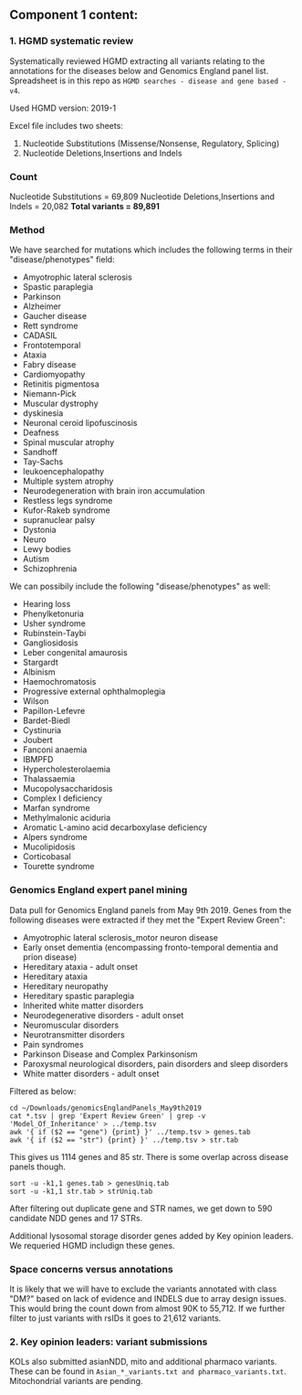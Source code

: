 ## Component 1 content:

### 1. HGMD systematic review
Systematically reviewed HGMD extracting all variants relating to the annotations for the diseases below and Genomics England panel list.
Spreadsheet is in this repo as ```HGMD searches - disease and gene based - v4```.

Used HGMD version: 2019-1

Excel file includes two sheets:
1. Nucleotide Substitutions (Missense/Nonsense, Regulatory, Splicing)
2. Nucleotide Deletions,Insertions and Indels

### Count
Nucleotide Substitutions = 69,809
Nucleotide Deletions,Insertions and Indels = 20,082
**Total variants = 89,891**

### Method
We have searched for mutations which includes the following terms in their "disease/phenotypes" field:
- Amyotrophic lateral sclerosis
- Spastic paraplegia
- Parkinson
- Alzheimer
- Gaucher disease
- Rett syndrome
- CADASIL
- Frontotemporal
- Ataxia
- Fabry disease
- Cardiomyopathy
- Retinitis pigmentosa
- Niemann-Pick
- Muscular dystrophy
- dyskinesia
- Neuronal ceroid lipofuscinosis
- Deafness
- Spinal muscular atrophy
- Sandhoff
- Tay-Sachs
- leukoencephalopathy
- Multiple system atrophy
- Neurodegeneration with brain iron accumulation
- Restless legs syndrome
- Kufor-Rakeb syndrome
- supranuclear palsy
- Dystonia
- Neuro
- Lewy bodies
- Autism
- Schizophrenia

We can possibily include the following "disease/phenotypes" as well:
- Hearing loss
- Phenylketonuria
- Usher syndrome
- Rubinstein-Taybi
- Gangliosidosis
- Leber congenital amaurosis
- Stargardt
- Albinism
- Haemochromatosis
- Progressive external ophthalmoplegia
- Wilson
- Papillon-Lefevre
- Bardet-Biedl
- Cystinuria
- Joubert
- Fanconi anaemia
- IBMPFD
- Hypercholesterolaemia
- Thalassaemia
- Mucopolysaccharidosis
- Complex I deficiency
- Marfan syndrome
- Methylmalonic aciduria
- Aromatic L-amino acid decarboxylase deficiency
- Alpers syndrome
- Mucolipidosis
- Corticobasal
- Tourette syndrome

### Genomics England expert panel mining
Data pull for Genomics England panels from May 9th 2019.
Genes from the following diseases were extracted if they met the "Expert Review Green":
- Amyotrophic lateral sclerosis_motor neuron disease
- Early onset dementia (encompassing fronto-temporal dementia and prion disease)
- Hereditary ataxia - adult onset
- Hereditary ataxia
- Hereditary neuropathy
- Hereditary spastic paraplegia
- Inherited white matter disorders
- Neurodegenerative disorders - adult onset
- Neuromuscular disorders
- Neurotransmitter disorders
- Pain syndromes
- Parkinson Disease and Complex Parkinsonism
- Paroxysmal neurological disorders, pain disorders and sleep disorders
- White matter disorders - adult onset

Filtered as below:
```
cd ~/Downloads/genomicsEnglandPanels_May9th2019
cat *.tsv | grep 'Expert Review Green' | grep -v 'Model_Of_Inheritance' > ../temp.tsv
awk '{ if ($2 == "gene") {print} }' ../temp.tsv > genes.tab
awk '{ if ($2 == "str") {print} }' ../temp.tsv > str.tab
```
This gives us 1114 genes and 85 str. There is some overlap across disease panels though.
```
sort -u -k1,1 genes.tab > genesUniq.tab
sort -u -k1,1 str.tab > strUniq.tab
```
After filtering out duplicate gene and STR names, we get down to 590 candidate NDD genes and 17 STRs.

Additional lysosomal storage disorder genes added by Key opinion leaders. We requeried HGMD includign these genes.

### Space concerns versus annotations
It is likely that we will have to exclude the variants annotated with class "DM?" based on lack of evidence and INDELS due to array design issues.
This would bring the count down from almost 90K to 55,712.
If we further filter to just variants with rsIDs it goes to 21,612 variants.

### 2. Key opinion leaders:  variant submissions
KOLs also submitted asianNDD, mito and additional pharmaco variants.
These can be found in ```Asian_*_variants.txt and pharmaco_variants.txt```. Mitochondrial variants are pending.

